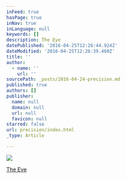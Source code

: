```yaml
---
inFeed: true
hasPage: true
inNav: true
inLanguage: null
keywords: []
description: The Eye
datePublished: '2016-04-25T12:26:44.924Z'
dateModified: '2016-04-25T12:26:39.460Z'
title: ''
author:
  - name: ''
    url: ''
sourcePath: _posts/2016-04-24-precision.md
published: true
authors: []
publisher:
  name: null
  domain: null
  url: null
  favicon: null
starred: false
url: precision/index.html
_type: Article

---
```

![](https://the-grid-user-content.s3-us-west-2.amazonaws.com/7fb13400-7a02-4b45-94a2-de1b3ad3158b.jpg)

[The Eye][0]

[0]: http://www.albanydailystar.com/wp-content/uploads/2015/12/the-first-born-galaxy-spotted-by-nasa.jpg